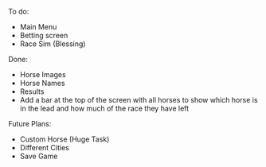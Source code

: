 To do:
- Main Menu
- Betting screen
- Race Sim (Blessing)

Done: 
- Horse Images
- Horse Names 
- Results
- Add a bar at the top of the screen with all horses to show which horse is in the lead and how much of the race they have left

Future Plans:
- Custom Horse (Huge Task)
- Different Cities 
- Save Game